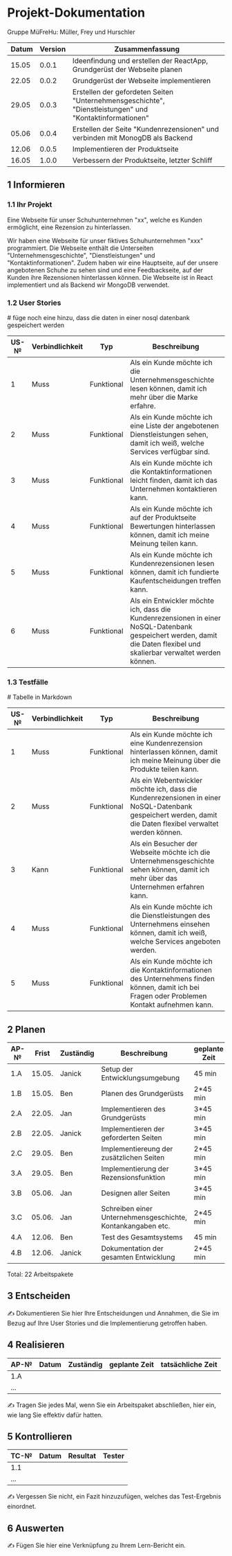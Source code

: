 # Projekt-Dokumentation


Gruppe MüFreHu: Müller, Frey und Hurschler

| Datum  | Version | Zusammenfassung                                                |
| ------ | ------- | -------------------------------------------------------------- |
| 15.05  | 0.0.1   | Ideenfindung und erstellen der ReactApp, Grundgerüst der Webseite planen |
| 22.05  | 0.0.2   | Grundgerüst der Webseite implementieren     |
| 29.05  | 0.0.3   | Erstellen der gefordeten Seiten "Unternehmensgeschichte", "Dienstleistungen" und "Kontaktinformationen"    |
| 05.06  | 0.0.4   | Erstellen der Seite "Kundenrezensionen" und verbinden mit MonogDB als Backend |
| 12.06  | 0.0.5   |Implementieren der Produktseite |
|16.05|1.0.0|Verbessern der Produktseite, letzter Schliff|

## 1 Informieren

### 1.1 Ihr Projekt

Eine Webseite für unser Schuhunternehmen "xx", welche es Kunden ermöglicht, eine Rezension zu hinterlassen.

Wir haben eine Webseite für unser fiktives Schuhunternehmen "xxx" programmiert. Die Webseite enthält die Unterseiten "Unternehmensgeschichte", "Dienstleistungen" und "Kontaktinformationen". Zudem haben wir eine Hauptseite, auf der unsere angebotenen Schuhe zu sehen sind und eine Feedbackseite, auf der Kunden ihre Rezensionen hinterlassen können. Die Webseite ist in React implementiert und als Backend wir MongoDB verwendet.

### 1.2 User Stories

<response>
# füge noch eine hinzu, dass die daten in einer nosql datenbank gespeichert werden

| US-№ | Verbindlichkeit | Typ        | Beschreibung                                                      |
| ---- | --------------- | ---------- | ----------------------------------------------------------------- |
| 1    | Muss            | Funktional | Als ein Kunde möchte ich die Unternehmensgeschichte lesen können, damit ich mehr über die Marke erfahre. |
| 2    | Muss            | Funktional | Als ein Kunde möchte ich eine Liste der angebotenen Dienstleistungen sehen, damit ich weiß, welche Services verfügbar sind. |
| 3    | Muss            | Funktional | Als ein Kunde möchte ich die Kontaktinformationen leicht finden, damit ich das Unternehmen kontaktieren kann. |
| 4    | Muss            | Funktional | Als ein Kunde möchte ich auf der Produktseite Bewertungen hinterlassen können, damit ich meine Meinung teilen kann. |
| 5    | Muss            | Funktional | Als ein Kunde möchte ich Kundenrezensionen lesen können, damit ich fundierte Kaufentscheidungen treffen kann. |
| 6    | Muss            | Funktional | Als ein Entwickler möchte ich, dass die Kundenrezensionen in einer NoSQL-Datenbank gespeichert werden, damit die Daten flexibel und skalierbar verwaltet werden können. |


### 1.3 Testfälle

<response>
# Tabelle in Markdown

| US-№ | Verbindlichkeit | Typ          | Beschreibung                                                                                                                                 |
| ---- | --------------- | ------------ | -------------------------------------------------------------------------------------------------------------------------------------------- |
| 1    | Muss            | Funktional   | Als ein Kunde möchte ich eine Kundenrezension hinterlassen können, damit ich meine Meinung über die Produkte teilen kann.                     |
| 2    | Muss            | Funktional   | Als ein Webentwickler möchte ich, dass die Kundenrezensionen in einer NoSQL-Datenbank gespeichert werden, damit die Daten flexibel verwaltet werden können. |
| 3    | Kann            | Funktional   | Als ein Besucher der Webseite möchte ich die Unternehmensgeschichte sehen können, damit ich mehr über das Unternehmen erfahren kann.          |
| 4    | Muss            | Funktional   | Als ein Kunde möchte ich die Dienstleistungen des Unternehmens einsehen können, damit ich weiß, welche Services angeboten werden.            |
| 5    | Muss            | Funktional   | Als ein Kunde möchte ich die Kontaktinformationen des Unternehmens finden können, damit ich bei Fragen oder Problemen Kontakt aufnehmen kann. |



## 2 Planen



| AP-№ | Frist   | Zuständig | Beschreibung                              | geplante Zeit |
| ---- | ------- | --------- | ----------------------------------------- | ------------- |
| 1.A  | 15.05.  | Janick    | Setup der Entwicklungsumgebung            | 45 min        |
| 1.B  | 15.05.  | Ben       | Planen des Grundgerüsts | 2*45 min   |
| 2.A  | 22.05.  | Jan       | Implementieren des Grundgerüsts | 3*45 min  |
| 2.B  | 22.05.  | Janick    | Implementieren der geforderten Seiten  | 3*45 min      |
| 2.C  | 29.05.  | Ben       | Implementiereung der zusätzlichen Seiten | 2*45 min |
| 3.A  | 29.05.  | Ben       | Implementierung der Rezensionsfunktion | 3*45 min |
| 3.B  | 05.06.  | Jan       | Designen aller Seiten  | 3*45 min  |
| 3.C  | 05.06.  | Jan       | Schreiben einer Unternehmensgeschichte, Kontankangaben etc. | 2*45 min |
| 4.A  | 12.06.  | Ben       | Test des Gesamtsystems                    | 45 min        |
| 4.B  | 12.06.  | Janick    | Dokumentation der gesamten Entwicklung    | 2*45 min      |

Total: 22 Arbeitspakete



## 3 Entscheiden

✍️ Dokumentieren Sie hier Ihre Entscheidungen und Annahmen, die Sie im Bezug auf Ihre User Stories und die Implementierung getroffen haben.

## 4 Realisieren

| AP-№ | Datum | Zuständig | geplante Zeit | tatsächliche Zeit |
| ---- | ----- | --------- | ------------- | ----------------- |
| 1.A  |       |           |               |                   |
| ...  |       |           |               |                   |

✍️ Tragen Sie jedes Mal, wenn Sie ein Arbeitspaket abschließen, hier ein, wie lang Sie effektiv dafür hatten.

## 5 Kontrollieren

| TC-№ | Datum | Resultat | Tester |
| ---- | ----- | -------- | ------ |
| 1.1  |       |          |        |
| ...  |       |          |        |

✍️ Vergessen Sie nicht, ein Fazit hinzuzufügen, welches das Test-Ergebnis einordnet.

## 6 Auswerten

✍️ Fügen Sie hier eine Verknüpfung zu Ihrem Lern-Bericht ein.
